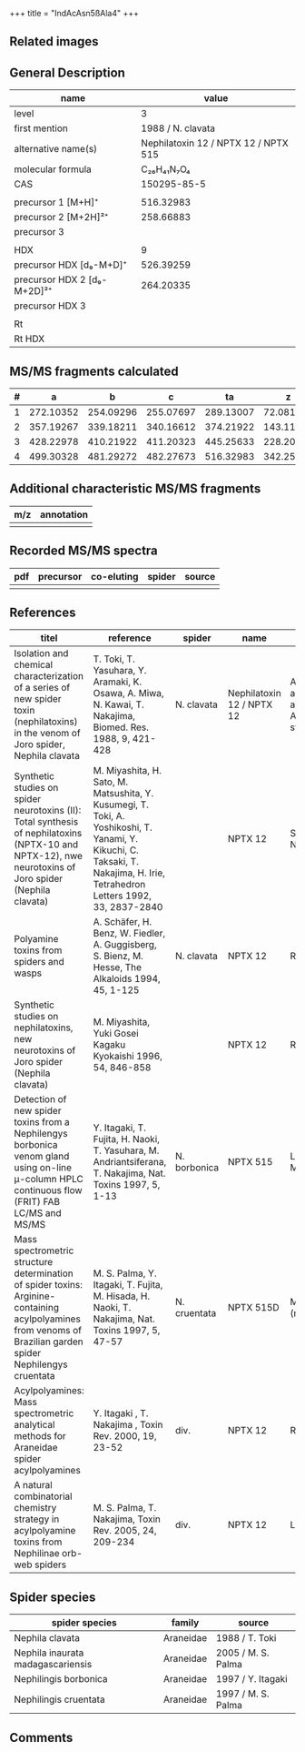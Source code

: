 +++
title = "IndAcAsn5ßAla4"
+++

## Related images

## General Description

| name                        | value                                |
|-----------------------------|--------------------------------------|
| level                       | 3                                    |
| first mention               | 1988 / N. clavata                    |
| alternative name(s)         | Nephilatoxin 12 / NPTX 12 / NPTX 515 |
| molecular formula           | C₂₆H₄₁N₇O₄                           |
| CAS                         | 150295-85-5                          |
|                             |                                      |
| precursor 1 [M+H]⁺          | 516.32983                            |
| precursor 2 [M+2H]²⁺        | 258.66883                            |
| precursor 3                 |                                      |
|                             |                                      |
| HDX                         | 9                                    |
| precursor HDX   [d₉-M+D]⁺   | 526.39259                            |
| precursor HDX 2 [d₉-M+2D]²⁺ | 264.20335                            |
| precursor HDX 3             |                                      |
|                             |                                      |
| Rt                          |                                      |
| Rt HDX                      |                                      |

## MS/MS fragments calculated

| # | a         | b         | c         | ta        | z         | y         | tz        |
|---|-----------|-----------|-----------|-----------|-----------|-----------|-----------|
| 1 | 272.10352 | 254.09296 | 255.07697 | 289.13007 | 72.08132  | 55.05477  | 89.10787  |
| 2 | 357.19267 | 339.18211 | 340.16612 | 374.21922 | 143.11843 | 126.09188 | 160.14498 |
| 3 | 428.22978 | 410.21922 | 411.20323 | 445.25633 | 228.20758 | 211.18103 | 245.23413 |
| 4 | 499.30328 | 481.29272 | 482.27673 | 516.32983 | 342.25051 | 325.22396 | 359.27706 |

## Additional characteristic MS/MS fragments

| m/z       | annotation |
|-----------|------------|
|           |            |

## Recorded MS/MS spectra

| pdf | precursor | co-eluting | spider    | source                              |
|-----|-----------|------------|-----------|-------------------------------------|
|     |           |            |           |                                     |

## References

| titel                                                                                                                                                        | reference                                                                                                                                                                   | spider       | name                      | content                               | link                                                                                                               |
|--------------------------------------------------------------------------------------------------------------------------------------------------------------|-----------------------------------------------------------------------------------------------------------------------------------------------------------------------------|--------------|---------------------------|---------------------------------------|--------------------------------------------------------------------------------------------------------------------|
| Isolation and chemical characterization of a series of new spider toxin (nephilatoxins) in the venom of Joro spider, Nephila clavata                         | T. Toki, T. Yasuhara, Y. Aramaki, K. Osawa, A. Miwa, N. Kawai, T. Nakajima, Biomed. Res. 1988, 9, 421-428                                                                   | N. clavata   | Nephilatoxin 12 / NPTX 12 | Amino acid analysis, Activity-studies | [Link](https://www.jstage.jst.go.jp/article/biomedres/9/6/9_421/_article)                                          |
| Synthetic studies on spider neurotoxins (II): Total synthesis of nephilatoxins (NPTX-10 and NPTX-12), nwe neurotoxins of Joro spider (Nephila clavata)       | M. Miyashita, H. Sato, M. Matsushita, Y. Kusumegi, T. Toki, A. Yoshikoshi, T. Yanami, Y. Kikuchi, C. Taksaki, T. Nakajima, H. Irie, Tetrahedron Letters 1992, 33, 2837-2840 |              | NPTX 12                   | Synthesis, NMR (ns),                  | [Link](https://www.sciencedirect.com/science/article/pii/S0040403900788733)                                        |
| Polyamine toxins from spiders and wasps                                                                                                                      | A. Schäfer, H. Benz, W. Fiedler, A. Guggisberg, S. Bienz, M. Hesse, The Alkaloids 1994, 45, 1-125                                                                           | N. clavata   | NPTX 12                   | Review                                | [Link](https://www.sciencedirect.com/science/article/pii/S009995980860276X)                                        |
| Synthetic studies on nephilatoxins, new neurotoxins of Joro spider (Nephila clavata)                                                                         | M. Miyashita, Yuki Gosei Kagaku Kyokaishi 1996, 54, 846-858                                                                                                                 |              | NPTX 12                   | Review                                | [Link](https://www.jstage.jst.go.jp/article/yukigoseikyokaishi1943/54/10/54_10_846/_article/-char/ja/)             |
| Detection of new spider toxins from a Nephilengys borbonica venom gland using on-line µ-column HPLC continuous flow (FRIT) FAB LC/MS and MS/MS               | Y. Itagaki, T. Fujita, H. Naoki, T. Yasuhara, M. Andriantsiferana, T. Nakajima, Nat. Toxins 1997, 5, 1-13                                                                   | N. borbonica | NPTX 515                  | LC-FAB-MS                             | [Link](https://onlinelibrary.wiley.com/doi/abs/10.1002/%28SICI%29%281997%295%3A1%3C1%3A%3AAID-NT1%3E3.0.CO%3B2-8)  |
| Mass spectrometric structure determination of spider toxins: Arginine-containing acylpolyamines from venoms of Brazilian garden spider Nephilengys cruentata | M. S. Palma, Y. Itagaki, T. Fujita, M. Hisada, H. Naoki, T. Nakajima, Nat. Toxins 1997, 5, 47-57                                                                            | N. cruentata | NPTX 515D                 | MS/MS (ns)                            | [Link](https://onlinelibrary.wiley.com/doi/abs/10.1002/%28SICI%29%281997%295%3A2%3C47%3A%3AAID-NT1%3E3.0.CO%3B2-X) |
| Acylpolyamines: Mass spectrometric analytical methods for Araneidae spider acylpolyamines                                                                    | Y. Itagaki , T. Nakajima , Toxin Rev. 2000, 19, 23-52                                                                                                                       | div.         | NPTX 12                   | Review                                | [Link](https://www.tandfonline.com/doi/abs/10.1081/TXR-100100314)                                                  |
| A natural combinatorial chemistry strategy in acylpolyamine toxins from Nephilinae orb-web spiders                                                           | M. S. Palma, T. Nakajima, Toxin Rev. 2005, 24, 209-234                                                                                                                      | div.         | NPTX 12                   | LC-MS                                 | [Link](https://www.tandfonline.com/doi/abs/10.1081/TXR-200057857)                                                  | 

## Spider species

| spider species                    | family    | source             |
|-----------------------------------|-----------|--------------------|
| Nephila clavata                   | Araneidae | 1988 / T. Toki     |
| Nephila inaurata madagascariensis | Araneidae | 2005 / M. S. Palma |
| Nephilingis borbonica             | Araneidae | 1997 / Y. Itagaki  |
| Nephilingis cruentata             | Araneidae | 1997 / M. S. Palma |

## Comments